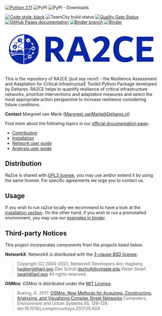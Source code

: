 [![Python 3.11](https://img.shields.io/badge/Python-3.11-blue.svg)](https://www.python.org/downloads/release/python-31110/)
![PyPI](https://img.shields.io/pypi/v/ra2ce?label=pypi%20package)
![PyPI - Downloads](https://img.shields.io/pypi/dm/ra2ce)

[![Code style: black](https://img.shields.io/badge/code%20style-black-000000.svg)](https://github.com/psf/black)
![TeamCity build status](https://dpcbuild.deltares.nl/app/rest/builds/buildType:id:Ra2ce_Ra2ceContinuousDelivery_RunAllTests/statusIcon.svg)
[![Quality Gate Status](https://sonarcloud.io/api/project_badges/measure?project=Deltares_ra2ce&metric=alert_status&token=35cd897258b4c3017a42077f18304e6a73042dd6)](https://sonarcloud.io/summary/new_code?id=Deltares_ra2ce)
[![GitHub Pages documentation](https://github.com/Deltares/ra2ce/actions/workflows/deploy_docs.yml/badge.svg)](https://github.com/Deltares/ra2ce/actions/workflows/deploy_docs.yml)
[![Binder branch](https://github.com/Deltares/ra2ce/actions/workflows/binder_branch.yml/badge.svg)](https://github.com/Deltares/ra2ce/actions/workflows/binder_branch.yml)
[![Binder](https://mybinder.org/badge_logo.svg)](https://mybinder.org/v2/gh/Deltares/ra2ce/jupyter-binder)


![RA2CE](./docs/_resources/ra2ce_banner.png "Ra2ce banner")

This is the repository of RA2CE (*just say race!*) - the Resilience Assessment and Adaptation for Critical infrastructurE Toolkit Python Package developed by Deltares. RA2CE helps to quantify resilience of critical infrastructure networks, prioritize interventions and adaptation measures and select the most appropriate action perspective to increase resilience considering future conditions.

**Contact** Margreet van Marle (Margreet.vanMarle@Deltares.nl)

Find more about the following topics in our [official documentation page](https://deltares.github.io/ra2ce/):

- [Contributing](https://deltares.github.io/ra2ce/contributing/index.html)
- [Installation](https://deltares.github.io/ra2ce/installation/installation.html)
- [Network user guide](https://deltares.github.io/ra2ce/network_module/network_module.html)
- [Analysis user guide](https://deltares.github.io/ra2ce/analysis_module/analysis_module.html)

## Distribution
Ra2ce is shared with [GPL3 license](https://www.gnu.org/licenses/gpl-3.0.en.html), you may use and/or extend it by using the same license. For specific agreements we urge you to contact us.

## Usage
If you wish to run ra2ce locally we recommend to have a look at the [installation section](#installation). 
On the other hand, if you wish to run a preinstalled environment, you may use our [examples in binder](examples/README.md).

## Third-party Notices
This project incorporates components from the projects listed below.

**NetworkX**: NetworkX is distributed with the [3-clause BSD license](https://opensource.org/license/bsd-3-clause/).

   > Copyright (C) 2004-2022, NetworkX Developers
   Aric Hagberg <hagberg@lanl.gov>
   Dan Schult <dschult@colgate.edu>
   Pieter Swart <swart@lanl.gov>
   All rights reserved.

**OSMnx**: OSMnx is distributed under the [MIT License](https://opensource.org/license/mit/).

  > Boeing, G. 2017. 
  [OSMnx: New Methods for Acquiring, Constructing, Analyzing, and Visualizing Complex Street Networks](https://geoffboeing.com/publications/osmnx-complex-street-networks/)
  Computers, Environment and Urban Systems 65, 126-139. doi:10.1016/j.compenvurbsys.2017.05.004
